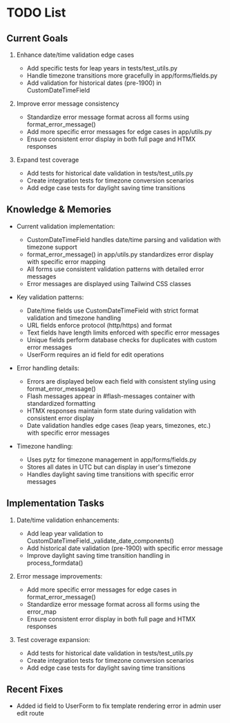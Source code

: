 # TODO List

## Current Goals
1. Enhance date/time validation edge cases
   - Add specific tests for leap years in tests/test_utils.py
   - Handle timezone transitions more gracefully in app/forms/fields.py
   - Add validation for historical dates (pre-1900) in CustomDateTimeField

2. Improve error message consistency
   - Standardize error message format across all forms using format_error_message()
   - Add more specific error messages for edge cases in app/utils.py
   - Ensure consistent error display in both full page and HTMX responses

3. Expand test coverage
   - Add tests for historical date validation in tests/test_utils.py
   - Create integration tests for timezone conversion scenarios
   - Add edge case tests for daylight saving time transitions

## Knowledge & Memories
- Current validation implementation:
  * CustomDateTimeField handles date/time parsing and validation with timezone support
  * format_error_message() in app/utils.py standardizes error display with specific error mapping
  * All forms use consistent validation patterns with detailed error messages
  * Error messages are displayed using Tailwind CSS classes

- Key validation patterns:
  * Date/time fields use CustomDateTimeField with strict format validation and timezone handling
  * URL fields enforce protocol (http/https) and format
  * Text fields have length limits enforced with specific error messages
  * Unique fields perform database checks for duplicates with custom error messages
  * UserForm requires an id field for edit operations

- Error handling details:
  * Errors are displayed below each field with consistent styling using format_error_message()
  * Flash messages appear in #flash-messages container with standardized formatting
  * HTMX responses maintain form state during validation with consistent error display
  * Date validation handles edge cases (leap years, timezones, etc.) with specific error messages

- Timezone handling:
  * Uses pytz for timezone management in app/forms/fields.py
  * Stores all dates in UTC but can display in user's timezone
  * Handles daylight saving time transitions with specific error messages

## Implementation Tasks
1. Date/time validation enhancements:
   - Add leap year validation to CustomDateTimeField._validate_date_components()
   - Add historical date validation (pre-1900) with specific error message
   - Improve daylight saving time transition handling in process_formdata()

2. Error message improvements:
   - Add more specific error messages for edge cases in format_error_message()
   - Standardize error message format across all forms using the error_map
   - Ensure consistent error display in both full page and HTMX responses

3. Test coverage expansion:
   - Add tests for historical date validation in tests/test_utils.py
   - Create integration tests for timezone conversion scenarios
   - Add edge case tests for daylight saving time transitions

## Recent Fixes
- Added id field to UserForm to fix template rendering error in admin user edit route


